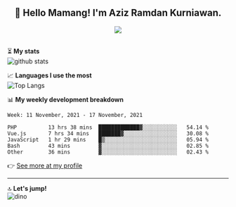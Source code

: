 <h2 align="center">👋 Hello Mamang! I'm Aziz Ramdan Kurniawan.</h2>  
<p align="center">
  <img src="https://komarev.com/ghpvc/?username=azizramdan"> <br><br>
</p>
    
⏳ **My stats**  
![github stats](https://github-readme-stats.vercel.app/api?username=azizramdan&show_icons=true&count_private=true&title_color=000&hide_border=true&hide_title=true)  

📈 **Languages I use the most**  
![Top Langs](https://github-readme-stats.vercel.app/api/top-langs/?username=azizramdan&layout=compact&langs_count=6&hide=tsql&hide_border=true&hide_title=true&exclude_repo=Futsal-Go,Futsal-Go-Admin,Sistem-Informasi-Sensus-Harian-Rawat-Inap)  

📊 **My weekly development breakdown**
<!--START_SECTION:waka-->
```text
Week: 11 November, 2021 - 17 November, 2021

PHP          13 hrs 38 mins  █████████████▓░░░░░░░░░░░   54.14 % 
Vue.js       7 hrs 34 mins   ███████▓░░░░░░░░░░░░░░░░░   30.08 % 
JavaScript   1 hr 29 mins    █▒░░░░░░░░░░░░░░░░░░░░░░░   05.94 % 
Bash         43 mins         ▓░░░░░░░░░░░░░░░░░░░░░░░░   02.85 % 
Other        36 mins         ▓░░░░░░░░░░░░░░░░░░░░░░░░   02.43 % 
```
<!--END_SECTION:waka-->
👉 [See more at my profile](https://wakatime.com/@azizramdan)
***
🔝 **Let's jump!**  
![dino](https://raw.githubusercontent.com/azizramdan/azizramdan/master/dino.gif)  
